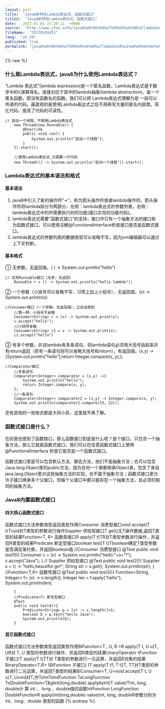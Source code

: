 ```yaml
---
layout: post
title:  "Java8新特性Lambda表达式、函数式接口"
title2:  "Java8新特性Lambda表达式、函数式接口"
date:   2017-01-01 23:59:11  +0800
source:  "http://www.jfox.info/java8%e6%96%b0%e7%89%b9%e6%80%a7lambda%e8%a1%a8%e8%be%be%e5%bc%8f%e5%87%bd%e6%95%b0%e5%bc%8f%e6%8e%a5%e5%8f%a3.html"
fileName:  "20170101451"
lang:  "zh_CN"
published: true
permalink: "java8%e6%96%b0%e7%89%b9%e6%80%a7lambda%e8%a1%a8%e8%be%be%e5%bc%8f%e5%87%bd%e6%95%b0%e5%bc%8f%e6%8e%a5%e5%8f%a3.html"
---
```

{% raw %}
### 什么是Lambda表达式，java8为什么使用Lambda表达式？

“Lambda 表达式”(lambda expression)是一个匿名函数，Lambda表达式基于数学中的λ演算得名，直接对应于其中的lambda抽象(lambda abstraction)，是一个匿名函数，即没有函数名的函数。我们可以把 Lambda表达式理解为是 一段可以传递的代码。最直观的是使用Lambda表达式之后不用再写大量的匿名内部类，简化代码，提高了代码的可读性。

    // 启动一个线程，不使用Lambda表达式
        new Thread(new Runnable() {
            @Override
            public void run() {
                System.out.println("启动一个线程");
            }
        }).start();
    
        //使用Lambda表达式,只需要一行代码
        new Thread(() -> System.out.println("启动一个线程")).start();

### Lambda表达式的基本语法和格式

#### 基本语法

1. java8中引入了新的操作符”->”，称为箭头操作符或者lambda操作符，箭头操作符将lambda拆分为两部分，左侧：lambda表达式的参数列表，右侧：lambda表达式中的所需要执行的的功能(接口实现的功能代码)。
2. lambda表达式需要“函数式接口”的支持，接口中只有一个抽象方法的接口称为函数式接口，可以使用注解@FunctionalInterface检查接口是否是函数式接口。
3. lambda表达式的参数列表的数据类型可以省略不写，因为jvm编辑器可以通过上下文判断。

#### 基本格式

① 无参数，无返回值。( ) -> System.out.println(“hello”)

    // 实现Runnable接口（无参，无返回）
        Runnable r = () -> System.out.println("hello lambda");

② 一个参数（小括号可以省略不写，习惯上加上小括号），无返回值。(x) -> System.out.println(x)

    //Consumer接口（一个参数，无返回值），之后会提到
        //第一种，小括号不省略
        Consumer<String> c = (x) -> System.out.print(x);
        c.accept("hello");
        //小括号省略
        Consumer<String> c1 = x -> System.out.print(x);
        c1.accept("hello")

③ 有多个参数，并且lambda有多条语句，则lambda语句必须用大括号括起来并有return返回（若有一条语句则可以省略大括号和return），有返回值。(x,y) ->{System.out.println(“hello”);return Integer.compare(x, y);};

    //Comparator接口
        //多条语句
        Comparator<Integer> comparator = (x,y) ->{
            System.out.println("hello");
            return Integer.compare(x, y);
        };
        //一条语句
        Comparator<Integer> comparator2 = (x,y) -> Integer.compare(x, y);
        System.out.println(comparator2.compare(23, 22));

还有其他的一些格式都是大同小异，这里就不再了解。

### 函数式接口是什么？

在前面也提到了函数接口，那么函数接口到底是什么呢？是个接口，只包含一个抽象方法，那么它就是函数式接口，我们可以在任意函数式接口上使用 @FunctionalInterface 检查它是否是一个函数式接口。

函数式接口里是可以包含默认方法、静态方法，他们不是抽象方法；也可以包含Java.lang.Object里的public方法，因为任何一个类都继承Object类，包含了来自java.lang.Object里对这些抽象方法的实现，也不属于抽象方法；函数式接口里允许子接口继承多个父接口，但每个父接口中都只能存在一个抽象方法，且必须的相同的抽象方法。

### Java8内置函数式接口

#### 四大核心函数式接口
函数式接口方法参数类型返回类型作用Consumer<T> 消费型接口void accept(T t)Tvoid对T类型的参数进行操作Supplier<T> 供给型接口T get()无T操作数据,返回T类型的结果Function<T, R> 函数型接口R apply(T t)TR对T类型参数进行操作，并返回R类型的结果Predicate<T> 断定型接口boolean test(T t)Tboolean确定T类型参数是否满足某约束，并返回boolean值
    //Consumer<T> 消费型接口
        @Test
        public void test1(){
            Consumer<String> c = (x) -> System.out.println("hello:"+x+"!");
            c.accept("Java");
        }
        // Supplier<T> 供给型接口
        @Test
        public void test2(){
            Supplier<String> s = () -> "hello,beautiful girl";
            String str = s.get();
            System.out.println(str);
        }
        //Function<T,R> 函数性接口
        @Test
        public void test3(){
            Function<String, Integer> f= (x) -> x.length();
            Integer len = f.apply("hello");
            System.out.println(len);
    
        }
        //Predicate<T> 断言型接口
        @Test
        public void test4(){
            Predicate<String> p = (x) -> x.length()>5;
            boolean b = p.test("hello Java");
            System.out.println(b);
        }

#### 其它函数式接口
函数式接口方法参数类型返回类型作用BiFunction<T , U, R >R apply(T t, U u)T, UR对 T, U 类型的参数进行操作，并返回R类型的结果UnaryOperator<T> (Function 子接口)T apply(T t)TT对 T类型的参数进行一元运算，并返回R对象的结果BinaryOperato<T,R> (BiFunction 子接口) )T apply(T t1, T t2T, TT对T类型的参数进行二元运算，并返回T类型的结果BiConsumer<T, U>void accept(T t, U u)T, Uvoid对T,作ToIntToIntFunction<T> ToLongFunction<T> ToDoubleFunction<T&gtint(long,double) applyAsInt(T value)Tint, long, double计 算 int 、 long 、double值的函数IntFunction<R> LongFunction<R> DoubleFunction<R>R apply(int(long,double) value)int, long, doubleR参数分别为int、long、double 类型的函数
{% endraw %}